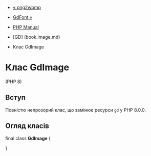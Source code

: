 - [« png2wbmp](function.png2wbmp.md)
- [GdFont »](class.gdfont.md)

- [PHP Manual](index.md)
- [GD] (book.image.md)
- Клас GdImage

# Клас GdImage

(PHP 8)

## Вступ

Повністю непрозорий клас, що замінює ресурси `gd` у PHP 8.0.0.

## Огляд класів

final class **GdImage** {

}
